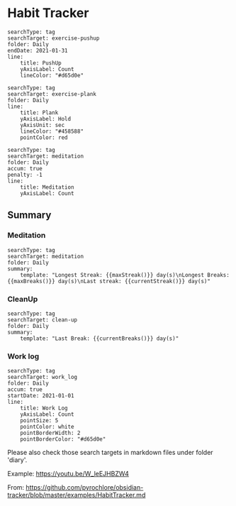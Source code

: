 # Habit Tracker

``` tracker
searchType: tag
searchTarget: exercise-pushup
folder: Daily
endDate: 2021-01-31
line:
    title: PushUp
    yAxisLabel: Count
    lineColor: "#d65d0e"
```

``` tracker
searchType: tag
searchTarget: exercise-plank
folder: Daily
line:
    title: Plank
    yAxisLabel: Hold
    yAxisUnit: sec
    lineColor: "#458588"
    pointColor: red
```

``` tracker
searchType: tag
searchTarget: meditation
folder: Daily
accum: true
penalty: -1
line:
    title: Meditation
    yAxisLabel: Count
```

## Summary
### Meditation
``` tracker
searchType: tag
searchTarget: meditation
folder: Daily
summary:
    template: "Longest Streak: {{maxStreak()}} day(s)\nLongest Breaks: {{maxBreaks()}} day(s)\nLast streak: {{currentStreak()}} day(s)"
```

### CleanUp
``` tracker
searchType: tag
searchTarget: clean-up
folder: Daily
summary:
    template: "Last Break: {{currentBreaks()}} day(s)"
```

### Work log
``` tracker
searchType: tag
searchTarget: work_log
folder: Daily
accum: true
startDate: 2021-01-01
line:
    title: Work Log
    yAxisLabel: Count
    pointSize: 5
    pointColor: white
    pointBorderWidth: 2
    pointBorderColor: "#d65d0e"
```

Please also check those search targets in markdown files under folder 'diary'.

Example:
https://youtu.be/W_leEJHBZW4


From:
https://github.com/pyrochlore/obsidian-tracker/blob/master/examples/HabitTracker.md